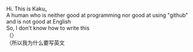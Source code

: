 Hi. This is Kaku_  
A human who is neither good at programming nor good at using "github" and is not good at English  
So, I don't know how to write this  
（）  
（所以我为什么要写英文

<!--
**GBYUJG/GBYUJG** is a ✨ _special_ ✨ repository because its `README.md` (this file) appears on your GitHub profile.

Here are some ideas to get you started:

- 🔭 I’m currently working on ...
- 🌱 I’m currently learning ...
- 👯 I’m looking to collaborate on ...
- 🤔 I’m looking for help with ...
- 💬 Ask me about ...
- 📫 How to reach me: ...
- 😄 Pronouns: ...
- ⚡ Fun fact: ...
-->
